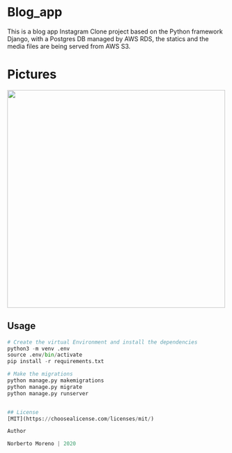 # Blog_app
This is a blog app Instagram Clone project based on the Python framework Django, with a Postgres DB managed by AWS RDS, the statics and the media files are being served from AWS S3.


# Pictures

<img src="https://github.com/NorberMV/Brewing_Jaguar/blob/master/beerSys.gif" width="500">

## Usage

```python
# Create the virtual Environment and install the dependencies
python3 -m venv .env
source .env/bin/activate
pip install -r requirements.txt

# Make the migrations
python manage.py makemigrations
python manage.py migrate
python manage.py runserver


## License
[MIT](https://choosealicense.com/licenses/mit/)

Author

Norberto Moreno | 2020